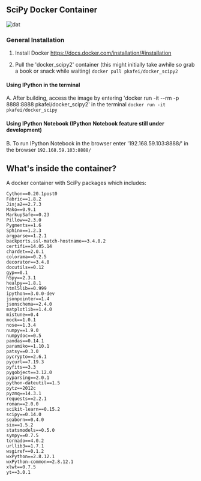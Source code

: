 ## SciPy Docker Container
![dat](http://img.shields.io/badge/Development%20sponsored%20by-dat-green.svg?style=flat)

### General Installation 
1. Install Docker https://docs.docker.com/installation/#installation


2. Pull the 'docker_scipy2' container (this might initially take awhile so grab a book or snack while waiting)
`docker pull pkafei/docker_scipy2`


#### Using IPython in the terminal
A. After building, access the image by entering 'docker run -it --rm -p 8888:8888 pkafei/docker_scipy2' in the terminal
`docker run -it pkafei/docker_scipy`

#### Using IPython Notebook (IPython Notebook feature still under development)
B. To run IPython Notebook in the browser enter '192.168.59.103:8888/' in the browser
`192.168.59.103:8888/` 


## What's inside the container?
A docker container with SciPy packages which includes:

```
Cython==0.20.1post0
Fabric==1.8.2
Jinja2==2.7.3
Mako==0.9.1
MarkupSafe==0.23
Pillow==2.3.0
Pygments==1.6
Sphinx==1.2.3
argparse==1.2.1
backports.ssl-match-hostname==3.4.0.2
certifi==14.05.14
chardet==2.0.1
colorama==0.2.5
decorator==3.4.0
docutils==0.12
gyp==0.1
h5py==2.3.1
healpy==1.8.1
html5lib==0.999
ipython==3.0.0-dev
jsonpointer==1.4
jsonschema==2.4.0
matplotlib==1.4.0
mistune==0.4
mock==1.0.1
nose==1.3.4
numpy==1.9.0
numpydoc==0.5
pandas==0.14.1
paramiko==1.10.1
patsy==0.3.0
pycrypto==2.6.1
pycurl==7.19.3
pyfits==3.3
pygobject==3.12.0
pyparsing==2.0.1
python-dateutil==1.5
pytz==2012c
pyzmq==14.3.1
requests==2.2.1
roman==2.0.0
scikit-learn==0.15.2
scipy==0.14.0
seaborn==0.4.0
six==1.5.2
statsmodels==0.5.0
sympy==0.7.5
tornado==4.0.2
urllib3==1.7.1
wsgiref==0.1.2
wxPython==2.8.12.1
wxPython-common==2.8.12.1
xlwt==0.7.5
yt==3.0.1
```